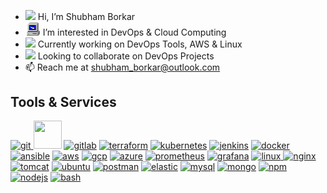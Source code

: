 - <img src="https://github.com/TheDudeThatCode/TheDudeThatCode/blob/master/Assets/Hi.gif" width="26"> Hi, I’m Shubham Borkar
- <img src="https://github.com/TheDudeThatCode/TheDudeThatCode/blob/master/Assets/PC.gif" width="24"> I’m interested in DevOps & Cloud Computing
- <img src="https://github.com/TheDudeThatCode/TheDudeThatCode/blob/master/Assets/Developer.gif" width="34"> Currently working on DevOps Tools, AWS & Linux
- <img src="https://github.com/TheDudeThatCode/TheDudeThatCode/blob/master/Assets/Handshake.gif" width="47"> Looking to collaborate on DevOps Projects
- 📫  Reach me at shubham_borkar@outlook.com




## Tools & Services
<a href="https://git-scm.com/" target="_blank"> <img src="https://www.vectorlogo.zone/logos/git-scm/git-scm-icon.svg" alt="git" width="40" height="40"/> </a> <a href="https://github.com/actions/" target="_blank"> <img src="https://www.vectorlogo.zone/logos/github/github-icon.svg" width="45" height="45"/></a> <a href="https://about.gitlab.com/" target="_blank"> <img src="https://www.vectorlogo.zone/logos/gitlab/gitlab-icon.svg" alt="gitlab" width="40" height="40"/></a> <a href="https://www.terraform.io" target="_blank"> <img src="https://www.vectorlogo.zone/logos/terraformio/terraformio-icon.svg" alt="terraform" width="40" height="40"/></a> <a href="https://kubernetes.io/" target="_blank"> <img src="https://www.vectorlogo.zone/logos/kubernetes/kubernetes-icon.svg" alt="kubernetes" width="40" height="40"/></a> <a href="https://www.jenkins.io" target="_blank"> <img src="https://www.vectorlogo.zone/logos/jenkins/jenkins-icon.svg" alt="jenkins" width="40" height="40"/></a> <a href="https://www.docker.com" target="_blank"> <img src="https://www.vectorlogo.zone/logos/docker/docker-icon.svg" alt="docker" width="52" height="52"/></a> <a href="https://www.ansible.com/" target="_blank"> <img src="https://www.vectorlogo.zone/logos/ansible/ansible-icon.svg" alt="ansible" width="40" height="40"/></a> <a href="https://aws.amazon.com" target="_blank"> <img src="https://www.vectorlogo.zone/logos/amazon_aws/amazon_aws-icon.svg" alt="aws" width="40" height="40"/></a> <a href="https://cloud.google.com/" target="_blank"> <img src="https://www.vectorlogo.zone/logos/google_cloud/google_cloud-icon.svg" alt="gcp" width="40" height="40"/></a> <a href="https://azure.microsoft.com/" target="_blank"> <img src="https://www.vectorlogo.zone/logos/microsoft_azure/microsoft_azure-icon.svg" alt="azure" width="40" height="40"/></a> <a href="https://prometheus.io/" target="_blank"> <img src="https://www.vectorlogo.zone/logos/prometheusio/prometheusio-icon.svg" alt="prometheus" width="40" height="40"/></a> <a href="https://grafana.com/" target="_blank"> <img src="https://www.vectorlogo.zone/logos/grafana/grafana-icon.svg" alt="grafana" width="40" height="40"/></a> <a href="https://www.linux.org/" target="_blank"> <img src="https://www.vectorlogo.zone/logos/linux/linux-icon.svg" alt="linux" width="40" height="40"/> </a> <a href="https://nginx.org/en/" target="_blank"> <img src="https://www.vectorlogo.zone/logos/nginx/nginx-icon.svg" alt="nginx" width="40" height="45"/></a> <a href="https://tomcat.apache.org/" target="_blank"> <img src="https://www.vectorlogo.zone/logos/apache_tomcat/apache_tomcat-icon.svg" alt="tomcat" width="45" height="45"/></a> <a href="https://ubuntu.com/" target="_blank"> <img src="https://www.vectorlogo.zone/logos/ubuntu/ubuntu-icon.svg" alt="ubuntu" width="40" height="40"/></a> <a href="https://www.postman.com/" target="_blank"> <img src="https://www.vectorlogo.zone/logos/getpostman/getpostman-icon.svg" alt="postman" width="40" height="40"/></a> <a href="https://www.elastic.co/" target="_blank"> <img src="https://www.vectorlogo.zone/logos/elastic/elastic-icon.svg" alt="elastic" width="40" height="40"/></a> <a href="https://www.mysql.com/" target="_blank"> <img src="https://www.vectorlogo.zone/logos/mysql/mysql-official.svg" alt="mysql" width="50" height="50"/></a> <a href="https://www.mongodb.com/" target="_blank"> <img src="https://www.vectorlogo.zone/logos/mongodb/mongodb-ar21.svg" alt="mongo" width="62" height="52"/></a> <a href="https://www.npmjs.com" target="_blank"> <img src="https://www.vectorlogo.zone/logos/npmjs/npmjs-ar21.svg" alt="npm" width="48" height="50"/></a> <a href="https://nodejs.org/en" target="_blank"> <img src="https://www.vectorlogo.zone/logos/nodejs/nodejs-horizontal.svg" alt="nodejs" width="55" height="45"/></a> <a href="https://www.gnu.org/software/bash" target="_blank"> <img src="https://www.vectorlogo.zone/logos/gnu_bash/gnu_bash-icon.svg" alt="bash" width="40" height="40"/></a>


<!---
borkar-shubham/borkar-shubham is a ✨ special ✨ repository because its `README.md` (this file) appears on your GitHub profile.
You can click the Preview link to take a look at your changes.
--->
